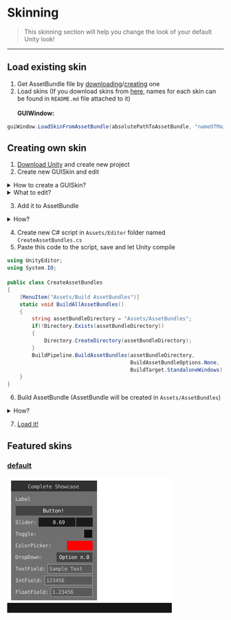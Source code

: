 
# Skinning
> This skinning section will help you change the look of your default Unity look!
----

## Load existing skin<br>


1. Get AssetBundle file by [downloading](#featured-skins)/[creating](#creating-own-skin) one
2. Load skins (If you download skins from [here](#featured-skins), names for each skin can be found in `README.md` file attached to it)<br><br>
**GUIWindow:**
```cs
guiWindow.LoadSkinFromAssetBundle(absolutePathToAssetBundle, "nameOfMainSkin", "nameOfTitleSkin");
```

## Creating own skin
1. [Download Unity](https://unity3d.com/get-unity/download) and create new project
2. Create new GUISkin and edit

<details><summary>How to create a GUISkin?</summary><blockquote>
<img src="../Assets/Skins/Media/how-to-create-guiskin.jpg?raw=true" alt="how-to-create-guiskin">
</blockquote></details>
<details><summary>What to edit?</summary><blockquote>
Download one of the existing skins and look what has been changed and play around with it<br>
If you want help with this, create a new issue, and I'll try to help!
</blockquote></details>

3. Add it to AssetBundle

<details><summary>How?</summary><blockquote>
<img src="../Assets/Skins/Media/how-to-add-asset-to-assetbundle.jpg?raw=true" alt="how-to-add-asset-to-assetbundle">
</blockquote></details>

4. Create new C# script in `Assets/Editor` folder named `CreateAssetBundles.cs`
5. Paste this code to the script, save and let Unity compile

```cs
using UnityEditor;
using System.IO;

public class CreateAssetBundles
{
    [MenuItem("Assets/Build AssetBundles")]
    static void BuildAllAssetBundles()
    {
        string assetBundleDirectory = "Assets/AssetBundles";
        if(!Directory.Exists(assetBundleDirectory))
        {
            Directory.CreateDirectory(assetBundleDirectory);
        }
        BuildPipeline.BuildAssetBundles(assetBundleDirectory, 
                                        BuildAssetBundleOptions.None, 
                                        BuildTarget.StandaloneWindows);
    }
}
```

6. Build AssetBundle (AssetBundle will be created in `Assets/AssetBundles`)

<details><summary>How?</summary><blockquote>
<img src="../Assets/Skins/Media/how-to-build-assetbundles.jpg?raw=true" alt="how-to-build-assetbundles">
</blockquote></details>
    
7. [Load it!](#load-existing-skin)

## Featured skins

### [default](default/)<br>
<img src="../Assets/Media/complete_showcase.gif?raw=true" alt="default-guiwindowexample1">

<!--
### [ocornut](legacy/ocornut/)<br>
<img src="../Assets/Skins/Media/ocornut-guiwindowexample1.png?raw=true" alt="ocornut-guiwindowexample1">
-->